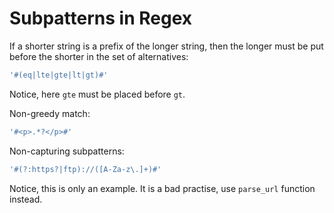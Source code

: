 # Subpatterns in Regex

If a shorter string is a prefix of the longer string, then the longer must be put before the shorter in the set of alternatives:

  ```php
'#(eq|lte|gte|lt|gt)#'
  ```

Notice, here `gte` must be placed before `gt`.

Non-greedy match:

  ```php
'#<p>.*?</p>#'
  ```

Non-capturing subpatterns:

  ```php
'#(?:https?|ftp)://([A-Za-z\.]+)#'
  ```

Notice, this is only an example. It is a bad practise, use `parse_url` function instead.

